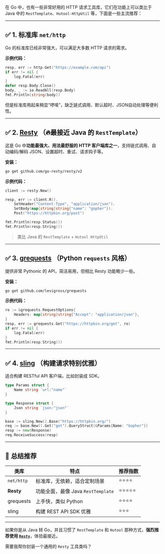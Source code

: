 在 Go 中，也有一些非常好用的 HTTP 请求工具库，它们在功能上可以类比于 Java 中的 `RestTemplate`、`Hutool-HttpUtil` 等，下面是一些主流推荐：

---

## ✅ 1. **标准库 `net/http`**

Go 的标准库已经非常强大，可以满足大多数 HTTP 请求的需求。

**示例代码：**

```go
resp, err := http.Get("https://example.com/api")
if err != nil {
    log.Fatal(err)
}
defer resp.Body.Close()
body, _ := io.ReadAll(resp.Body)
fmt.Println(string(body))
```

但是标准库用起来稍显“啰嗦”，缺乏链式调用、默认超时、JSON自动处理等便利性。

---

## ✅ 2. **[Resty](https://github.com/go-resty/resty)** （🔥最接近 Java 的 `RestTemplate`）

这是 Go 中**功能最强大、用法最舒服的 HTTP 客户端库之一**，支持链式调用、自动编码/解码 JSON、设置超时、重试、请求钩子等。

**安装：**

```bash
go get github.com/go-resty/resty/v2
```

**示例代码：**

```go
client := resty.New()

resp, err := client.R().
    SetHeader("Content-Type", "application/json").
    SetBody(map[string]string{"name": "gopher"}).
    Post("https://httpbin.org/post")

fmt.Println(resp.Status())
fmt.Println(resp.String())
```

> 类比 Java 的 `RestTemplate` + `Hutool HttpUtil`

---

## ✅ 3. **[grequests](https://github.com/levigross/grequests)** （Python `requests` 风格）

提供非常 Pythonic 的 API，简洁易用，但相比 Resty 功能略少一些。

**安装：**

```bash
go get github.com/levigross/grequests
```

**示例代码：**

```go
ro := &grequests.RequestOptions{
    Headers: map[string]string{"Accept": "application/json"},
}
resp, err := grequests.Get("https://httpbin.org/get", ro)
if err != nil {
    log.Fatal(err)
}
fmt.Println(resp.String())
```

---

## ✅ 4. **[sling](https://github.com/dghubble/sling)** （构建请求特别优雅）

适合构建 RESTful API 客户端，比如封装成 SDK。

```go
type Params struct {
    Name string `url:"name"`
}

type Response struct {
    Json string `json:"json"`
}

base := sling.New().Base("https://httpbin.org/")
req := base.New().Get("get").QueryStruct(&Params{Name: "Gopher"})
resp := new(Response)
req.ReceiveSuccess(resp)
```

---

## 🧾 总结推荐

| 类库         | 特点                          | 推荐指数  |
| ---------- | --------------------------- | ----- |
| `net/http` | 标准库，无依赖，适合定制场景              | ⭐⭐⭐⭐  |
| **Resty**  | 功能全面，最像 Java `RestTemplate` | ⭐⭐⭐⭐⭐ |
| grequests  | 上手快，类似 Python               | ⭐⭐⭐⭐  |
| sling      | 构建 REST API SDK 优雅          | ⭐⭐⭐   |

---

如果你是从 Java 转 Go，并且习惯了 `RestTemplate` 和 `Hutool` 那种方式，**强烈推荐使用 [`Resty`](https://github.com/go-resty/resty)**，体验最接近。

需要我帮你封装一个通用的 `Resty` 工具类吗？
